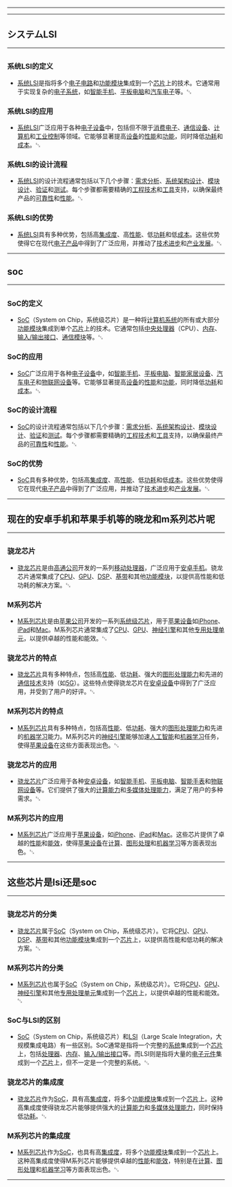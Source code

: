 # 
___
___
## システムLSI
___
## 
### 系统LSI的定义
- [系统LSI](https://zh.wikipedia.org/wiki/系统LSI)是指将多个[电子电路](https://zh.wikipedia.org/wiki/电子电路)和[功能模块](https://zh.wikipedia.org/wiki/功能模块)集成到一个[芯片](https://zh.wikipedia.org/wiki/芯片)上的技术。它通常用于实现复杂的[电子系统](https://zh.wikipedia.org/wiki/电子系统)，如[智能手机](https://zh.wikipedia.org/wiki/智能手机)、[平板电脑](https://zh.wikipedia.org/wiki/平板电脑)和[汽车电子](https://zh.wikipedia.org/wiki/汽车电子)等。␃


### 系统LSI的应用
- [系统LSI](https://zh.wikipedia.org/wiki/系统LSI)广泛应用于各种[电子设备](https://zh.wikipedia.org/wiki/电子设备)中，包括但不限于[消费电子](https://zh.wikipedia.org/wiki/消费电子)、[通信设备](https://zh.wikipedia.org/wiki/通信设备)、[计算机](https://zh.wikipedia.org/wiki/计算机)和[工业控制](https://zh.wikipedia.org/wiki/工业控制)等领域。它能够显著提高[设备](https://zh.wikipedia.org/wiki/设备)的[性能](https://zh.wikipedia.org/wiki/性能)和[功能](https://zh.wikipedia.org/wiki/功能)，同时降低[功耗](https://zh.wikipedia.org/wiki/功耗)和[成本](https://zh.wikipedia.org/wiki/成本)。␃


### 系统LSI的设计流程
- [系统LSI](https://zh.wikipedia.org/wiki/系统LSI)的设计流程通常包括以下几个步骤：[需求分析](https://zh.wikipedia.org/wiki/需求分析)、[系统架构设计](https://zh.wikipedia.org/wiki/系统架构设计)、[模块设计](https://zh.wikipedia.org/wiki/模块设计)、[验证](https://zh.wikipedia.org/wiki/验证)和[测试](https://zh.wikipedia.org/wiki/测试)。每个步骤都需要精确的[工程技术](https://zh.wikipedia.org/wiki/工程技术)和[工具](https://zh.wikipedia.org/wiki/工具)支持，以确保最终产品的[可靠性](https://zh.wikipedia.org/wiki/可靠性)和[性能](https://zh.wikipedia.org/wiki/性能)。␃


### 系统LSI的优势
- [系统LSI](https://zh.wikipedia.org/wiki/系统LSI)具有多种优势，包括高[集成度](https://zh.wikipedia.org/wiki/集成度)、高[性能](https://zh.wikipedia.org/wiki/性能)、低[功耗](https://zh.wikipedia.org/wiki/功耗)和低[成本](https://zh.wikipedia.org/wiki/成本)。这些优势使得它在现代[电子产品](https://zh.wikipedia.org/wiki/电子产品)中得到了广泛应用，并推动了[技术进步](https://zh.wikipedia.org/wiki/技术进步)和[产业发展](https://zh.wikipedia.org/wiki/产业发展)。␃
___
## soc
___
## 
### SoC的定义
- [SoC](https://zh.wikipedia.org/wiki/SoC)（System on Chip，系统级芯片）是一种将[计算机系统](https://zh.wikipedia.org/wiki/计算机系统)的所有或大部分[功能模块](https://zh.wikipedia.org/wiki/功能模块)集成到单个[芯片](https://zh.wikipedia.org/wiki/芯片)上的技术。它通常包括[中央处理器](https://zh.wikipedia.org/wiki/中央处理器)（CPU）、[内存](https://zh.wikipedia.org/wiki/内存)、[输入/输出接口](https://zh.wikipedia.org/wiki/输入/输出接口)、[通信模块](https://zh.wikipedia.org/wiki/通信模块)等。␃


### SoC的应用
- [SoC](https://zh.wikipedia.org/wiki/SoC)广泛应用于各种[电子设备](https://zh.wikipedia.org/wiki/电子设备)中，如[智能手机](https://zh.wikipedia.org/wiki/智能手机)、[平板电脑](https://zh.wikipedia.org/wiki/平板电脑)、[智能家居设备](https://zh.wikipedia.org/wiki/智能家居设备)、[汽车电子](https://zh.wikipedia.org/wiki/汽车电子)和[物联网设备](https://zh.wikipedia.org/wiki/物联网设备)等。它能够显著提高[设备](https://zh.wikipedia.org/wiki/设备)的[性能](https://zh.wikipedia.org/wiki/性能)和[功能](https://zh.wikipedia.org/wiki/功能)，同时降低[功耗](https://zh.wikipedia.org/wiki/功耗)和[成本](https://zh.wikipedia.org/wiki/成本)。␃


### SoC的设计流程
- [SoC](https://zh.wikipedia.org/wiki/SoC)的设计流程通常包括以下几个步骤：[需求分析](https://zh.wikipedia.org/wiki/需求分析)、[系统架构设计](https://zh.wikipedia.org/wiki/系统架构设计)、[模块设计](https://zh.wikipedia.org/wiki/模块设计)、[验证](https://zh.wikipedia.org/wiki/验证)和[测试](https://zh.wikipedia.org/wiki/测试)。每个步骤都需要精确的[工程技术](https://zh.wikipedia.org/wiki/工程技术)和[工具](https://zh.wikipedia.org/wiki/工具)支持，以确保最终产品的[可靠性](https://zh.wikipedia.org/wiki/可靠性)和[性能](https://zh.wikipedia.org/wiki/性能)。␃


### SoC的优势
- [SoC](https://zh.wikipedia.org/wiki/SoC)具有多种优势，包括高[集成度](https://zh.wikipedia.org/wiki/集成度)、高[性能](https://zh.wikipedia.org/wiki/性能)、低[功耗](https://zh.wikipedia.org/wiki/功耗)和低[成本](https://zh.wikipedia.org/wiki/成本)。这些优势使得它在现代[电子产品](https://zh.wikipedia.org/wiki/电子产品)中得到了广泛应用，并推动了[技术进步](https://zh.wikipedia.org/wiki/技术进步)和[产业发展](https://zh.wikipedia.org/wiki/产业发展)。␃
___
## 现在的安卓手机和苹果手机等的晓龙和m系列芯片呢
___
## 
### 骁龙芯片
- [骁龙芯片](https://zh.wikipedia.org/wiki/骁龙芯片)是由[高通公司](https://zh.wikipedia.org/wiki/高通公司)开发的一系列[移动处理器](https://zh.wikipedia.org/wiki/移动处理器)，广泛应用于[安卓手机](https://zh.wikipedia.org/wiki/安卓手机)。骁龙芯片通常集成了[CPU](https://zh.wikipedia.org/wiki/CPU)、[GPU](https://zh.wikipedia.org/wiki/GPU)、[DSP](https://zh.wikipedia.org/wiki/DSP)、[基带](https://zh.wikipedia.org/wiki/基带)和其他[功能模块](https://zh.wikipedia.org/wiki/功能模块)，以提供高性能和低功耗的解决方案。␃


### M系列芯片
- [M系列芯片](https://zh.wikipedia.org/wiki/M系列芯片)是由[苹果公司](https://zh.wikipedia.org/wiki/苹果公司)开发的一系列[系统级芯片](https://zh.wikipedia.org/wiki/系统级芯片)，用于[苹果设备](https://zh.wikipedia.org/wiki/苹果设备)如[iPhone](https://zh.wikipedia.org/wiki/iPhone)、[iPad](https://zh.wikipedia.org/wiki/iPad)和[Mac](https://zh.wikipedia.org/wiki/Mac)。M系列芯片通常集成了[CPU](https://zh.wikipedia.org/wiki/CPU)、[GPU](https://zh.wikipedia.org/wiki/GPU)、[神经引擎](https://zh.wikipedia.org/wiki/神经引擎)和其他[专用处理单元](https://zh.wikipedia.org/wiki/专用处理单元)，以提供卓越的性能和能效。␃


### 骁龙芯片的特点
- [骁龙芯片](https://zh.wikipedia.org/wiki/骁龙芯片)具有多种特点，包括高[性能](https://zh.wikipedia.org/wiki/性能)、低[功耗](https://zh.wikipedia.org/wiki/功耗)、强大的[图形处理能力](https://zh.wikipedia.org/wiki/图形处理能力)和先进的[通信技术](https://zh.wikipedia.org/wiki/通信技术)支持（如[5G](https://zh.wikipedia.org/wiki/5G)）。这些特点使得骁龙芯片在[安卓设备](https://zh.wikipedia.org/wiki/安卓设备)中得到了广泛应用，并受到了用户的好评。␃


### M系列芯片的特点
- [M系列芯片](https://zh.wikipedia.org/wiki/M系列芯片)具有多种特点，包括高[性能](https://zh.wikipedia.org/wiki/性能)、低[功耗](https://zh.wikipedia.org/wiki/功耗)、强大的[图形处理能力](https://zh.wikipedia.org/wiki/图形处理能力)和先进的[机器学习](https://zh.wikipedia.org/wiki/机器学习)能力。M系列芯片的[神经引擎](https://zh.wikipedia.org/wiki/神经引擎)能够加速[人工智能](https://zh.wikipedia.org/wiki/人工智能)和[机器学习](https://zh.wikipedia.org/wiki/机器学习)任务，使得[苹果设备](https://zh.wikipedia.org/wiki/苹果设备)在这些方面表现出色。␃


### 骁龙芯片的应用
- [骁龙芯片](https://zh.wikipedia.org/wiki/骁龙芯片)广泛应用于各种[安卓设备](https://zh.wikipedia.org/wiki/安卓设备)，如[智能手机](https://zh.wikipedia.org/wiki/智能手机)、[平板电脑](https://zh.wikipedia.org/wiki/平板电脑)、[智能手表](https://zh.wikipedia.org/wiki/智能手表)和[物联网设备](https://zh.wikipedia.org/wiki/物联网设备)等。它们提供了强大的[计算能力](https://zh.wikipedia.org/wiki/计算能力)和[多媒体处理能力](https://zh.wikipedia.org/wiki/多媒体处理能力)，满足了用户的多种需求。␃


### M系列芯片的应用
- [M系列芯片](https://zh.wikipedia.org/wiki/M系列芯片)广泛应用于[苹果设备](https://zh.wikipedia.org/wiki/苹果设备)，如[iPhone](https://zh.wikipedia.org/wiki/iPhone)、[iPad](https://zh.wikipedia.org/wiki/iPad)和[Mac](https://zh.wikipedia.org/wiki/Mac)。这些芯片提供了卓越的[性能](https://zh.wikipedia.org/wiki/性能)和[能效](https://zh.wikipedia.org/wiki/能效)，使得[苹果设备](https://zh.wikipedia.org/wiki/苹果设备)在[计算](https://zh.wikipedia.org/wiki/计算)、[图形处理](https://zh.wikipedia.org/wiki/图形处理)和[机器学习](https://zh.wikipedia.org/wiki/机器学习)等方面表现出色。␃
___
## 这些芯片是lsi还是soc
___
## 
### 骁龙芯片的分类
- [骁龙芯片](https://zh.wikipedia.org/wiki/骁龙芯片)属于[SoC](https://zh.wikipedia.org/wiki/SoC)（System on Chip，系统级芯片）。它将[CPU](https://zh.wikipedia.org/wiki/CPU)、[GPU](https://zh.wikipedia.org/wiki/GPU)、[DSP](https://zh.wikipedia.org/wiki/DSP)、[基带](https://zh.wikipedia.org/wiki/基带)和其他[功能模块](https://zh.wikipedia.org/wiki/功能模块)集成到一个[芯片](https://zh.wikipedia.org/wiki/芯片)上，以提供高性能和低功耗的解决方案。␃


### M系列芯片的分类
- [M系列芯片](https://zh.wikipedia.org/wiki/M系列芯片)也属于[SoC](https://zh.wikipedia.org/wiki/SoC)（System on Chip，系统级芯片）。它将[CPU](https://zh.wikipedia.org/wiki/CPU)、[GPU](https://zh.wikipedia.org/wiki/GPU)、[神经引擎](https://zh.wikipedia.org/wiki/神经引擎)和其他[专用处理单元](https://zh.wikipedia.org/wiki/专用处理单元)集成到一个[芯片](https://zh.wikipedia.org/wiki/芯片)上，以提供卓越的性能和能效。␃


### SoC与LSI的区别
- [SoC](https://zh.wikipedia.org/wiki/SoC)（System on Chip，系统级芯片）和[LSI](https://zh.wikipedia.org/wiki/LSI)（Large Scale Integration，大规模集成电路）有一些区别。SoC通常是指将一个完整的[系统](https://zh.wikipedia.org/wiki/系统)集成到一个[芯片](https://zh.wikipedia.org/wiki/芯片)上，包括[处理器](https://zh.wikipedia.org/wiki/处理器)、[内存](https://zh.wikipedia.org/wiki/内存)、[输入/输出接口](https://zh.wikipedia.org/wiki/输入/输出接口)等。而LSI则是指将大量的[电子元件](https://zh.wikipedia.org/wiki/电子元件)集成到一个[芯片](https://zh.wikipedia.org/wiki/芯片)上，但不一定是一个完整的系统。␃


### 骁龙芯片的集成度
- [骁龙芯片](https://zh.wikipedia.org/wiki/骁龙芯片)作为[SoC](https://zh.wikipedia.org/wiki/SoC)，具有高[集成度](https://zh.wikipedia.org/wiki/集成度)，将多个[功能模块](https://zh.wikipedia.org/wiki/功能模块)集成到一个[芯片](https://zh.wikipedia.org/wiki/芯片)上。这种高集成度使得骁龙芯片能够提供强大的[计算能力](https://zh.wikipedia.org/wiki/计算能力)和[多媒体处理能力](https://zh.wikipedia.org/wiki/多媒体处理能力)，同时保持低[功耗](https://zh.wikipedia.org/wiki/功耗)。␃


### M系列芯片的集成度
- [M系列芯片](https://zh.wikipedia.org/wiki/M系列芯片)作为[SoC](https://zh.wikipedia.org/wiki/SoC)，也具有高[集成度](https://zh.wikipedia.org/wiki/集成度)，将多个[功能模块](https://zh.wikipedia.org/wiki/功能模块)集成到一个[芯片](https://zh.wikipedia.org/wiki/芯片)上。这种高集成度使得M系列芯片能够提供卓越的[性能](https://zh.wikipedia.org/wiki/性能)和[能效](https://zh.wikipedia.org/wiki/能效)，特别是在[计算](https://zh.wikipedia.org/wiki/计算)、[图形处理](https://zh.wikipedia.org/wiki/图形处理)和[机器学习](https://zh.wikipedia.org/wiki/机器学习)等方面表现出色。␃
___
